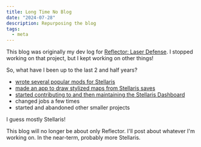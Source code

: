 ```yaml
---
title: Long Time No Blog
date: "2024-07-28"
description: Repurposing the blog
tags:
  - meta
---
```


This blog was originally my dev log for <a target="_blank" href="https://michaelmakes.itch.io/reflector">Reflector: Laser Defense</a>. I stopped working on that project, but I kept working on other things!

So, what have I been up to the last 2 and half years?

- <a target="_blank" href="https://steamcommunity.com/id/MichaelMakesGames/myworkshopfiles/?appid=281990">wrote several popular mods for Stellaris</a>
- <a target="_blank" href="https://github.com/MichaelMakesGames/stellarmaps">made an app to draw stylized maps from Stellaris saves</a>
- <a target="_blank" href="https://github.com/eliasdoehne/stellaris-dashboard">started contributing to and then maintaining the Stellaris Dashboard</a>
- changed jobs a few times
- started and abandoned other smaller projects

I guess mostly Stellaris!

This blog will no longer be about only Reflector. I'll post about whatever I'm working on. In the near-term, probably more Stellaris.
